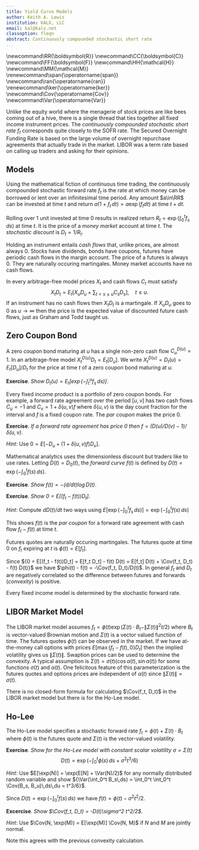 ```yaml
---
title: Yield Curve Models
author: Keith A. Lewis
institution: KALX, LLC
email: kal@kalx.net
classoption: fleqn
abstract: Continuously compounded stochastic short rate
...
```


\newcommand\RR{\boldsymbol{R}}
\newcommand\CC{\boldsymbol{C}}
\newcommand\FF{\boldsymbol{F}}
\newcommand\HH{\mathcal{H}}
\newcommand\MM{\mathcal{M}}
\renewcommand\span{\operatorname{span}}
\newcommand\ran{\operatorname{ran}}
\renewcommand\ker{\operatorname{ker}}
\newcommand\Cov{\operatorname{Cov}}
\newcommand\Var{\operatorname{Var}}

Unlike the equity world where the menagerie of stock prices are like bees coming out of a hive,
there is a single thread that ties together all fixed income instrument prices.
The _continuously compounded stochastic short rate_ $f_t$ corresponds quite closely
to the SOFR rate. The Secured Overnight Funding Rate
is based on the large volume of overnight repurchase agreements that actually trade in the market.
LIBOR was a term rate based on calling up traders and asking for their opinions.

## Models

Using the mathematical fiction of continuous time trading, 
the continuously compounded stochastic forward rate $f_t$ 
is the rate at which money can be borrowed or lent over an infinitesimal time period.
Any amount $a\in\RR$ can be invested at time $t$ and return $a(1 + f_t\,dt) = a\exp(f_t dt)$ at
time $t + dt$.

Rolling over 1 unit invested at time 0 results in realized return $R_t = \exp(\int_0^t f_s\,ds)$ at time $t$.
It is the price of a _money market_ account at time $t$.
The _stochastic discount_ is $D_t = 1/R_t$.


<!--
Instruments have _prices_. Continuing the mathematial fiction, we assume
any instrument with price $X_t$ can be bought or sold at any amount
$a\in\RR$.  Of course instruments trade in discret units, there is a
bid/ask spread that widens as the amount increases, and also depends on the
counterparties involved, not to mention the mechanics of trade execution.
Let me know if you are interested in helping put these market realities
on a firm mathematical foundation.

cites!!!
-->

Holding an instrument entails _cash flows_ that, unlike prices, are almost always 0.
Stocks have dividends, bonds have coupons,
futures have periodic cash flows in the margin account.
The price of a futures is always 0. They are naturally occuring martingales. 
Money market accounts have no cash flows.

In every arbitrage-free model prices $X_t$ and cash flows $C_t$ must satisfy
$$
	X_t D_t = E_t[X_u D_u + \sum_{t < s \le u} C_s D_s],\quad t \le u.
$$
If an instrument has no cash flows then $X_t D_t$ is a martingale.
If $X_u D_u$ goes to 0 as $u\to\infty$ then the price
is the expected value of discounted future cash flows, just as
Graham and Todd taught us.

## Zero Coupon Bond

A zero coupon bond maturing at $u$ has a single non-zero cash flow $C_u^{D(u)} = 1$.
In an arbitrage-free model $X_t^{D(u)}D_t = E_t[D_u]$.
We write ${X_t^{D(u)} = D_t(u) = E_t[D_u]/D_t}$ for the price at time $t$
of a zero coupon bond maturing at $u$.

__Exercise__. _Show $D_t(u) = E_t[\exp(-\int_t^u f_s\,ds)]$_.

Every fixed income product is a portfolio of zero coupon bonds. For example,
a forward rate agreement over the period $[u,v]$ has two cash flows
$C_u = -1$ and $C_v = 1 + \delta(u,v) f$ where $\delta(u,v)$ is the
day count fraction for the interval and $f$ is a fixed coupon rate.
The _par coupon_ makes the price 0.

__Exercise__. _If a forward rate agreement has price 0 then
$f = (D(u)/D(v) - 1)/\delta(u, v)$_.

_Hint_: Use $0 = E[-D_u + (1 + \delta(u,v) f)D_v]$.

Mathematical analytics uses the dimensionless discount but traders like to use rates.
Letting $D(t) = D_0(t)$, the _forward curve_ $f(t)$ is defined
by $D(t) = \exp(-\int_0^t f(s)\,ds)$.

__Exercise__. _Show $f(t) = -(d/dt)\log D(t)$_.

__Exercise__. _Show $0 = E[(f_t - f(t))D_t]$_.

_Hint_: Compute $dD(t)/dt$ two ways using $E[\exp(-\int_0^t f_s\,ds)] = \exp(-\int_0^t f(s)\,ds)$

This shows $f(t)$ is the _par coupon_ for a forward rate agreement with cash flow $f_t - f(t)$ at time $t$.

Futures quotes are naturally occuring martingales. The futures quote at time 0
on $f_t$ expiring at $t$ is $\phi(t) = E[f_t]$.

Since ${0 = E[(f_t - f(t))D_t] = E[f_t D_t] - f(t) D(t) = E[f_t] D(t) + \Cov(f_t, D_t) - f(t) D(t)}$
we have $\phi(t) - f(t) = -\Cov(f_t, D_t)/D(t)$. In general $f_t$ and $D_t$
are negatively correlated so the difference between futures and forwards (_convexity_) is positive.

Every fixed income model is determined by the stochastic forward rate.

## LIBOR Market Model

The LIBOR market model assumes $f_t = \phi(t)\exp(\Sigma(t)\cdot B_t - \|\Sigma(t)\|^2t/2)$
where $B_t$ is vector-valued Brownian motion and $\Sigma(t)$ is a vector valued function of time.
The futures quotes $\phi(t)$ can be observed in the market. If we have at-the-money
call options with prices ${E[\max\{f_t - f(t), 0\}D_t]}$ then the implied volatility
gives us $\|\Sigma(t)\|$. Swaption prices can be used to determine the convexity.
A typical assumption is $\Sigma(t) = \sigma(t)(\cos\alpha(t), \sin\alpha(t))$ for some 
functions $\sigma(t)$ and $\alpha(t)$. 
One felicitous feature of this parameterization is the futures quotes and options prices
are independent of $\alpha(t)$ since $\|\Sigma(t)\| = \sigma(t)$.

There is no closed-form formula for calculating $\Cov(f_t, D_t)$ in the LIBOR market model
but there is for the Ho-Lee model.

## Ho-Lee

The Ho-Lee model specifies a stochastic forward rate
$f_t = \phi(t) + \Sigma(t)\cdot B_t$ where $\phi(t)$ is the futures
quote and $\Sigma(t)$ is the vector-valued volatility.

__Exercise__. _Show for the Ho-Lee model with constant scalar volatility $\sigma = \Sigma(t)$_
$$
	D(t) =  \exp(-\int_0^t \phi(s)\,ds + \sigma^2 t^3/6)
$$

_Hint_: Use $E[\exp(N)] = \exp(E[N] + \Var(N)/2)$ for any normally distributed
random variable and show ${\Var(\int_0^t B_s\,ds) = \int_0^t \int_0^t \Cov(B_s, B_u)\,ds\,du = t^3/6}$.

Since $D(t) = \exp(-\int_0^t f(s)\,ds)$ we have
$f(t) = \phi(t) - \sigma^2 t^2/2$.

__Excercise__. _Show $\Cov(f_t, D_t) = -D(t)\sigma^2 t^2/2$_.

_Hint_: Use $\Cov(N, \exp(M)) = E[\exp(M)] \Cov(N, M)$ if $N$ and $M$ are jointly normal.

Note this agrees with the previous convexity calculation.

<!--
$\Cov(f_t, D_t) = E[\exp(-\int_0^t \phi(s) + \sigma B_s\,ds)]\Cov(\sigma B_t,-\int_0^t \sigma B_s\,ds)
= D(t)  \int_0^t \sigma^2 s\,ds = D(t)\sigma^2 t^2/2$.
-->
